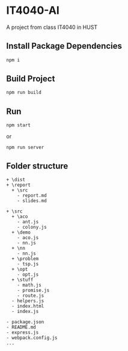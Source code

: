IT4040-AI
=========

A project from class IT4040 in HUST

Install Package Dependencies
----------------------------

```bash
npm i
```

Build Project
-------------

```bash
npm run build
```

Run
---

```
npm start
```

or

```
npm run server
```


Folder structure
----------------

```file-system
+ \dist 
+ \report
  + \src
    - report.md
    - slides.md
    
+ \src
  + \aco
    - ant.js
    - colony.js
  + \demo
    - aco.js
    - nn.js
  + \nn
    - nn.js
  + \problem
    - tsp.js
  + \opt
    - opt.js
  + \stuff
    - math.js
    - promise.js
    - route.js
  - helpers.js
  - index.html
  - index.js

- package.json
- README.md
- express.js
- webpack.config.js 
...
```